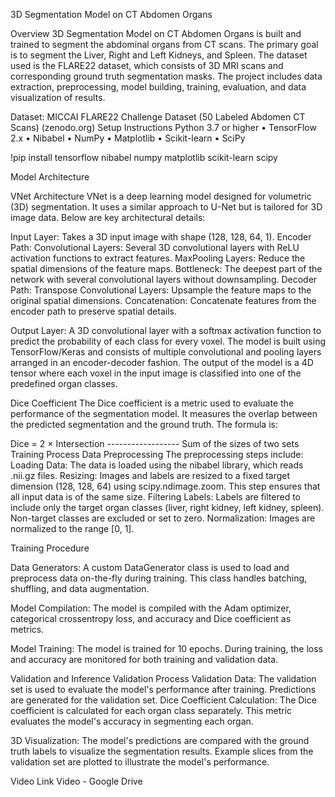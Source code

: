 3D Segmentation Model on CT Abdomen Organs


Overview
	3D Segmentation Model on CT Abdomen Organs is built and trained to segment the abdominal organs from CT scans. The primary goal is to segment the Liver, Right and Left Kidneys, and Spleen. The dataset used is the FLARE22 dataset, which consists of 3D MRI scans and corresponding ground truth segmentation masks. The project includes data extraction, preprocessing, model building, training, evaluation, and data visualization of results.

Dataset: MICCAI FLARE22 Challenge Dataset (50 Labeled Abdomen CT Scans) (zenodo.org)
Setup Instructions
Python 3.7 or higher
• TensorFlow 2.x
• Nibabel
• NumPy
• Matplotlib
• Scikit-learn
• SciPy
                    
!pip install tensorflow nibabel numpy matplotlib scikit-learn scipy


Model Architecture


VNet Architecture
VNet is a deep learning model designed for volumetric (3D) segmentation. It uses a similar approach to U-Net but is tailored for 3D image data. Below are key architectural details:


Input Layer:
 			 Takes a 3D input image with shape (128, 128, 64, 1).
 Encoder Path:
  Convolutional Layers: Several 3D convolutional layers with ReLU activation functions to extract features.
   MaxPooling Layers: Reduce the spatial dimensions of the feature maps.
Bottleneck:
The deepest part of the network with several convolutional layers without downsampling.
Decoder Path:
 			Transpose Convolutional Layers: Upsample the feature maps to the original spatial dimensions.
  			Concatenation: Concatenate features from the encoder path to preserve spatial details.


Output Layer:
A 3D convolutional layer with a softmax activation function to predict the probability of each class for every voxel.
The model is built using TensorFlow/Keras and consists of multiple convolutional and pooling layers arranged in an encoder-decoder fashion. The output of the model is a 4D tensor where each voxel in the input image is classified into one of the predefined organ classes.


Dice Coefficient 
The Dice coefficient is a metric used to evaluate the performance of the segmentation model. It measures the overlap between the predicted segmentation and the ground truth. The formula is:


Dice = 2 × Intersection
       ------------------
       Sum of the sizes of two sets
Training Process
Data Preprocessing
The preprocessing steps include:
Loading Data:
      		The data is loaded using the nibabel library, which reads .nii.gz files.
Resizing:
		 Images and labels are resized to a fixed target dimension (128, 128, 64) using scipy.ndimage.zoom. This step ensures that all input data is of the same size.
Filtering Labels:
		Labels are filtered to include only the target organ classes (liver, right kidney, left kidney, spleen). Non-target classes are excluded or set to zero.
Normalization:
Images are normalized to the range [0, 1].


Training Procedure


Data Generators:
A custom DataGenerator class is used to load and preprocess data on-the-fly during training. This class handles batching, shuffling, and data augmentation.


Model Compilation:
The model is compiled with the Adam optimizer, categorical crossentropy loss, and accuracy and Dice coefficient as metrics.

Model Training:
The model is trained for 10 epochs. During training, the loss and accuracy are monitored for both training and validation data.


Validation and Inference
Validation Process
Validation Data:
The validation set is used to evaluate the model's performance after training. Predictions are generated for the validation set.
Dice Coefficient Calculation:
The Dice coefficient is calculated for each organ class separately. This metric evaluates the model's accuracy in segmenting each organ.


3D Visualization:
The model's predictions are compared with the ground truth labels to visualize the segmentation results. Example slices from the validation set are plotted to illustrate the model's performance.


Video Link
Video - Google Drive



	

	
